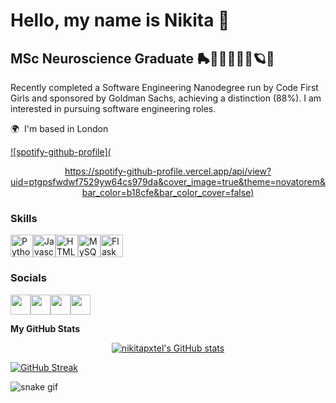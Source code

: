 Hello, my name is Nikita 🌸
=======================

MSc Neuroscience Graduate
🛼🧠👩🏽‍💻🧬🪐🌿
-------------------------

Recently completed a Software Engineering Nanodegree run by Code First Girls and sponsored by Goldman Sachs, achieving a distinction (88%). I am interested in pursuing software engineering roles.

🌍  I'm based in London

[![spotify-github-profile](<p align="center"> https://spotify-github-profile.vercel.app/api/view?uid=ptgpsfwdwf7529yw64cs979da&cover_image=true&theme=novatorem&bar_color=b18cfe&bar_color_cover=false)](https://github.com/kittinan/spotify-github-profile)

### Skills
<p align="left"><a href="https://www.python.org/" target="_blank" rel="noreferrer"><img src="https://cdn.jsdelivr.net/gh/devicons/devicon/icons/python/python-original.svg" width="36" height="36" alt="Python" /></a><a href="https://developer.mozilla.org/en-US/docs/Web/JavaScript" target="_blank" rel="noreferrer"><img src="https://cdn.jsdelivr.net/gh/devicons/devicon/icons/javascript/javascript-original.svg" width="36" height="36" alt="Javascript" /></a><a href="https://developer.mozilla.org/en-US/docs/Glossary/HTML5" target="_blank" rel="noreferrer"><img src="https://cdn.jsdelivr.net/gh/devicons/devicon/icons/html5/html5-plain.svg" width="36" height="36" alt="HTML5" /></a><a href="https://www.mysql.com/" target="_blank" rel="noreferrer"><img src="https://cdn.jsdelivr.net/gh/devicons/devicon/icons/mysql/mysql-original.svg" width="36" height="36" alt="MySQL" /></a><a href="https://flask.palletsprojects.com/en/2.0.x/" target="_blank" rel="noreferrer"><img src="https://cdn.jsdelivr.net/gh/devicons/devicon/icons/flask/flask-original.svg" width="36" height="36" alt="Flask" /></a></p> 

### Socials
<p align="left"><a href="https://www.github.com/nikitapxtel" target="_blank" rel="noreferrer"><img src="https://raw.githubusercontent.com/danielcranney/readme-generator/main/public/icons/socials/github.svg" width="32" height="32" /></a><a href="http://www.instagram.com/kitacodes" target="_blank" rel="noreferrer"><img src="https://raw.githubusercontent.com/danielcranney/readme-generator/main/public/icons/socials/instagram.svg" width="32" height="32" /></a><a href="https://www.linkedin.com/in/nikitapxtel" target="_blank" rel="noreferrer"><img src="https://raw.githubusercontent.com/danielcranney/readme-generator/main/public/icons/socials/linkedin.svg" width="32" height="32" /></a><a href="https://www.twitter.com/kitacodes" target="_blank" rel="noreferrer"><img src="https://raw.githubusercontent.com/danielcranney/readme-generator/main/public/icons/socials/twitter.svg" width="32" height="32" /></a></p>

<b>My GitHub Stats</b>

<p align="center"><a href="http://www.github.com/nikitapxtel"><img src="https://github-readme-stats.vercel.app/api?username=nikitapxtel&show_icons=true&hide=&count_private=true&title_color=ec4899&text_color=ffffff&icon_color=6366f1&bg_color=0f172a&hide_border=true&show_icons=true" alt="nikitapxtel's GitHub stats" /></a>


[![GitHub Streak](https://github-readme-streak-stats.herokuapp.com?user=nikitapxtel&theme=merko&hide_border=true&date_format=j%20M%5B%20Y%5D&currStreakLabel=EC4899&ring=EC4899&fire=6366F1&sideLabels=EC4899&currStreakNum=FFFFFF&sideNums=6366F1&dates=FFFFFF&background=0F172A)](https://git.io/streak-stats)


![snake gif](https://github.com/nikitapxtel/nikitapxtel/blob/1b2782260be25d247202536741ebe114f65a00e2/github-contribution-grid-snake.svg)
